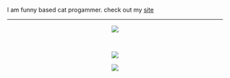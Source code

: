 I am funny based cat progammer.
check out my <a href="https://nekaoumike.dev">site</a>

<hr />

<p align="center">
  <a href="https://skillicons.dev">
    <img src="https://skillicons.dev/icons?i=cpp,js,html,cs,java" />
    <br />
  </a>
</p>
<br />

<p align="center">
    <img src="https://github-readme-stats.vercel.app/api?username=NekaouMike&theme=merko&show_icons=true" />
</p>
<p align="center">
    <img src="https://github-readme-stats.vercel.app/api/top-langs/?username=NekaouMike&theme=merko&show_icons=true" />
</p>
